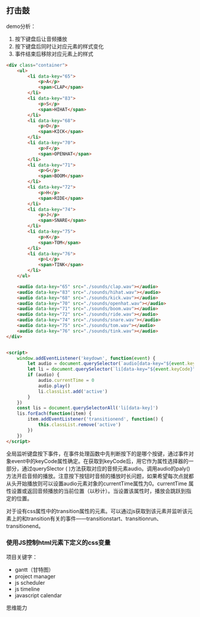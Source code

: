 ## 打击鼓

demo分析：

1. 按下键盘后让音频播放
2. 按下键盘后同时让对应元素的样式变化
3. 事件结束后移除对应元素上的样式

```html
<div class="container">
    <ul>
        <li data-key="65">
            <p>A</p>
            <span>CLAP</span>
        </li>
        <li data-key="83">
            <p>S</p>
            <span>HIHAT</span>
        </li>
        <li data-key="68">
            <p>D</p>
            <span>KICK</span>
        </li>
        <li data-key="70">
            <p>F</p>
            <span>OPENHAT</span>
        </li>
        <li data-key="71">
            <p>G</p>
            <span>BOOM</span>
        </li>
        <li data-key="72">
            <p>H</p>
            <span>RIDE</span>
        </li>
        <li data-key="74">
            <p>J</p>
            <span>SNARE</span>
        </li>
        <li data-key="75">
            <p>K</p>
            <span>TOM</span>
        </li>
        <li data-key="76">
            <p>L</p>
            <span>TINK</span>
        </li>
    </ul>

    <audio data-key="65" src="./sounds/clap.wav"></audio>
    <audio data-key="83" src="./sounds/hihat.wav"></audio>
    <audio data-key="68" src="./sounds/kick.wav"></audio>
    <audio data-key="70" src="./sounds/openhat.wav"></audio>
    <audio data-key="71" src="./sounds/boom.wav"></audio>
    <audio data-key="72" src="./sounds/ride.wav"></audio>
    <audio data-key="74" src="./sounds/snare.wav"></audio>
    <audio data-key="75" src="./sounds/tom.wav"></audio>
    <audio data-key="76" src="./sounds/tink.wav"></audio>
</div>


<script>
    window.addEventListener('keydown', function(event) {
        let audio = document.querySelector(`audio[data-key="${event.keyCode}"]`)
        let li = document.querySelector(`li[data-key="${event.keyCode}"]`)
        if (audio) {
            audio.currentTime = 0
            audio.play()
            li.classList.add('active')
        }
    })
    const lis = document.querySelectorAll('li[data-key]')
    lis.forEach(function(item) {
        item.addEventListener('transitionend', function() {
            this.classList.remove('active')
        })
    })
</script>
```

全局监听键盘按下事件，在事件处理函数中先判断按下的是哪个按键，通过事件对象event中的keyCode属性确定。在获取到keyCode后，用它作为属性选择器的一部分，通过querySlector ( )方法获取对应的音频元素audio。调用audio的paly()方法开启音频的播放。注意按下按钮时音频的播放时长问题，如果希望每次点就都从头开始播放则可以设置audio元素对象的currentTime属性为0。currentTime 属性设置或返回音频播放的当前位置（以秒计）。当设置该属性时，播放会跳跃到指定的位置。



对于设有css属性中的transition属性的元素。可以通过js获取到该元素并监听该元素上的和transition有关的事件——transitionstart、transitionrun、transitionend。







### 使用JS控制html元素下定义的css变量









项目关键字：

- gantt（甘特图）
- project manager
- js scheduler
- js timeline
- javascript calendar















思维能力



